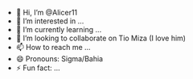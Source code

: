 - 👋 Hi, I’m @Alicer11 
- 👀 I’m interested in ...
- 🌱 I’m currently learning ...
- 💞️ I’m looking to collaborate on Tio Miza (I love him)
- 📫 How to reach me ...
- 😄 Pronouns: Sigma/Bahia
- ⚡ Fun fact: ...

<!---
Alicer11/Alicer11 is a ✨ special ✨ repository because its `README.md` (this file) appears on your GitHub profile.
You can click the Preview link to take a look at your changes.
--->
